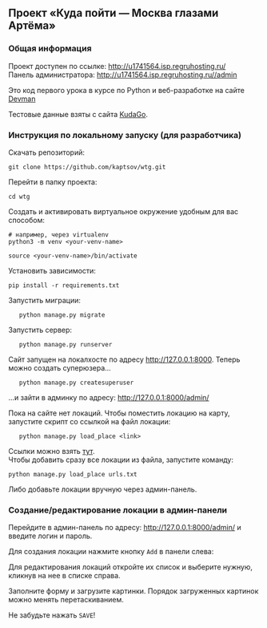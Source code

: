 ## Проект «Куда пойти — Москва глазами Артёма»    

### Общая информация

Проект доступен по ссылке: http://u1741564.isp.regruhosting.ru/  
Панель администратора: http://u1741564.isp.regruhosting.ru//admin

Это код первого урока в курсе по Python и веб-разработке на сайте [Devman](https://dvmn.org)

Тестовые данные взяты с сайта [KudaGo](https://kudago.com/).

### Инструкция по локальному запуску (для разработчика)

Скачать репозиторий:

   ```
   git clone https://github.com/kaptsov/wtg.git
   ```

Перейти в папку проекта:

   ```
   cd wtg
   ```

Создать и активировать виртуальное окружение удобным для вас способом:
   ```
   # например, через virtualenv
   python3 -m venv <your-venv-name>
   
   source <your-venv-name>/bin/activate
   ```

Установить зависимости:

   ```
   pip install -r requirements.txt
   ```

Запустить миграции:

```
   python manage.py migrate
   ```

Запустить сервер:

```
   python manage.py runserver
   ```

Сайт запущен на локалхосте по адресу http://127.0.0.1:8000. Теперь можно создать суперюзера...

```
   python manage.py createsuperuser
   ```

...и зайти в админку по адресу: http://127.0.0.1:8000/admin/

Пока на сайте нет локаций. Чтобы поместить локацию на карту, запустите скрипт cо ссылкой на файл локации:

```
   python manage.py load_place <link>
   ```

Ссылки можно взять [тут](urls.txt).    
Чтобы добавить сразу все локации из файла, запустите команду:

   ```
   python manage.py load_place urls.txt
   ```

Либо добавьте локации вручную через админ-панель.

### Создание/редактирование локации в админ-панели

Перейдите в админ-панель по адресу: http://127.0.0.1:8000/admin/ и введите логин и пароль.

Для создания локации нажмите кнопку ```Add``` в панели слева:

Для редактирования локаций откройте их список и выберите нужную, кликнув на нее в списке справа.

Заполните форму и загрузите картинки. Порядок загруженных картинок можно менять перетаскиванием.

Не забудьте нажать ```SAVE```!
   
